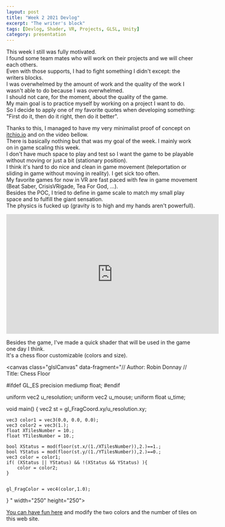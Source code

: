 ```yaml
---
layout: post
title: "Week 2 2021 Devlog"
excerpt: "The writer's block"
tags: [Devlog, Shader, VR, Projects, GLSL, Unity]
category: presentation
---
```


This week I still was fully motivated.  
I found some team mates who will work on their projects and we will cheer each others.  
Even with those supports, I had to fight something I didn't except: the writers blocks.  
I was overwhelmed by the amount of work and the quality of the work I wasn't able to do because I was overwhelmed.  
I should not care, for the moment, about the quality of the game.  
My main goal is to practice myself by working on a project I want to do.  
So I decide to apply one of my favorite quotes when developing something: "First do it, then do it right, then do it better".  
  
  
Thanks to this, I managed to have my very minimalist proof of concept on [itchio.io](https://arosthegame.itch.io/rock-it-for-me) and on the video bellow.  
There is basically nothing but that was my goal of the week. I mainly work on in game scaling this week.  
I don't have much space to play and test so I want the game to be playable without moving or just a bit (stationary position).  
I think it's hard to do nice and clean in game movement (teleportation or sliding in game without moving in reality). I get sick too often.  
My favorite games for now in VR are fast paced with few in game movement (Beat Saber, CrisisVRigade, Tea For God, ...).  
Besides the POC, I tried to define in game scale to match my small play space and to fulfill the giant sensation.  
The physics is fucked up (gravity is to high and my hands aren't powerfull).  
  
<iframe width="560" height="315" src="https://www.youtube.com/embed/VYBl_G_wa-M" frameborder="0" allow="accelerometer; autoplay; clipboard-write; encrypted-media; gyroscope; picture-in-picture" allowfullscreen></iframe>

Besides the game, I've made a quick shader that will be used in the game one day I think.  
It's a chess floor customizable (colors and size).  

<script type="text/javascript" src="https://rawgit.com/patriciogonzalezvivo/glslCanvas/master/dist/GlslCanvas.js"></script>
<canvas class="glslCanvas" data-fragment="// Author: Robin Donnay
// Title: Chess Floor

#ifdef GL_ES
precision mediump float;
#endif

uniform vec2 u_resolution;
uniform vec2 u_mouse;
uniform float u_time;

void main() {
    vec2 st = gl_FragCoord.xy/u_resolution.xy;

    vec3 color1 = vec3(0.0, 0.0, 0.0);
    vec3 color2 = vec3(1.);
    float XTilesNumber = 10.;
    float YTilesNumber = 10.;

    bool XStatus = mod(floor(st.x/(1./XTilesNumber)),2.)==1.;
    bool YStatus = mod(floor(st.y/(1./YTilesNumber)),2.)==0.;
    vec3 color = color1;
    if( (XStatus || YStatus) && !(XStatus && YStatus) ){
        color = color2;
    }
    

    gl_FragColor = vec4(color,1.0);
}
" width="250" height="250"></canvas>
  
[You can have fun here](https://www.shadertoy.com/view/3tycDD) and modify the two colors and the number of tiles on this web site.